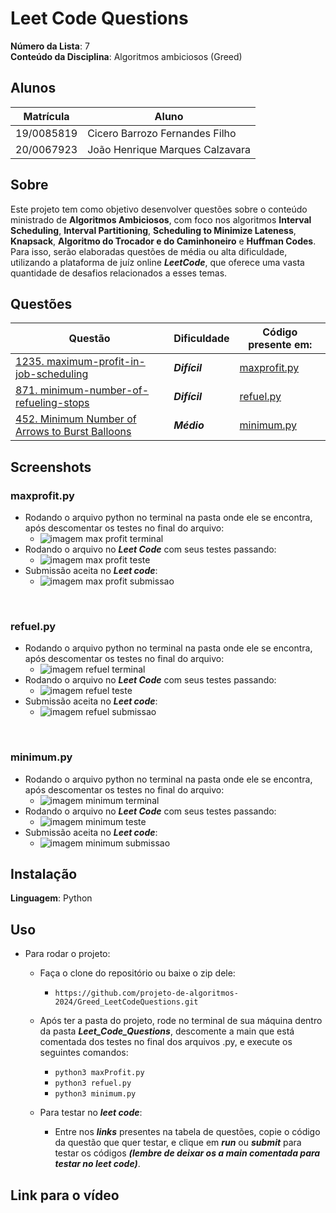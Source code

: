 <!-- **!! Atenção: Renomeie o seu repositório para (Tema)_(NomeDoProjeto). !!** 

Temas:
 - Grafos1
 - Grafos2
 - PD
 - D&C
 - Greed
 - Final 
 
 **!! *Não coloque os nomes dos alunos no título do repositório*. Exemplo de título correto: Grafos2_Labirinto-do-Minotauro !!**
 
 (Apague essa seção) -->

# Leet Code Questions

**Número da Lista**: 7<br>
**Conteúdo da Disciplina**: Algoritmos ambiciosos (Greed)<br>

## Alunos
|Matrícula | Aluno |
| -- | -- |
| 19/0085819  |  Cicero Barrozo Fernandes Filho |
| 20/0067923  |  João Henrique Marques Calzavara |

## Sobre 

Este projeto tem como objetivo desenvolver questões sobre o conteúdo ministrado de **Algoritmos Ambiciosos**, com foco nos algoritmos **Interval Scheduling**, **Interval Partitioning**, **Scheduling to Minimize Lateness**, **Knapsack**, **Algoritmo do Trocador e do Caminhoneiro** e **Huffman Codes**. Para isso, serão elaboradas questões de média ou alta dificuldade, utilizando a plataforma de juíz online ***LeetCode***, que oferece uma vasta quantidade de desafios relacionados a esses temas.

## Questões

|Questão | Dificuldade | Código presente em:|
| -- | -- | -- |
| [1235. maximum-profit-in-job-scheduling](https://leetcode.com/problems/maximum-profit-in-job-scheduling/)  |  ***Difícil*** | [maxprofit.py](codigos/maxProfit.py) |
| [871. minimum-number-of-refueling-stops](https://leetcode.com/problems/minimum-number-of-refueling-stops/)  |  ***Difícil*** | [refuel.py](codigos/refuel.py) |
| [452. Minimum Number of Arrows to Burst Balloons](https://leetcode.com/problems/minimum-number-of-arrows-to-burst-balloons/description/)  |  ***Médio*** | [minimum.py](codigos/minimum.py) |


## Screenshots
<!-- Adicione 3 ou mais screenshots do projeto em funcionamento. -->
### maxprofit.py
- Rodando o arquivo python no terminal na pasta onde ele se encontra, após descomentar os testes no final do arquivo:
    - ![imagem max profit terminal](assets/maxProfitTerminal.png)
- Rodando o arquivo no ***Leet Code*** com seus testes passando:
    - ![imagem max profit teste](assets/maxProfitTests.png)
- Submissão aceita no ***Leet code***:
    - ![imagem max profit submissao](assets/maxProfitSubmit.png)
<br>

### refuel.py
- Rodando o arquivo python no terminal na pasta onde ele se encontra, após descomentar os testes no final do arquivo:
    - ![imagem refuel terminal](assets/refuelTerminal.png)
- Rodando o arquivo no ***Leet Code*** com seus testes passando:
    - ![imagem refuel teste](assets/refuelTests.png)
- Submissão aceita no ***Leet code***:
    - ![imagem refuel submissao](assets/refuelSubmit.png)
<br>

### minimum.py
- Rodando o arquivo python no terminal na pasta onde ele se encontra, após descomentar os testes no final do arquivo:
    - ![imagem minimum terminal](assets/minimumTerminal.png)
- Rodando o arquivo no ***Leet Code*** com seus testes passando:
    - ![imagem minimum teste](assets/minimumTests.png)
- Submissão aceita no ***Leet code***:
    - ![imagem minimum submissao](assets/minimumSubmit.png)

## Instalação
**Linguagem**: Python<br>
<!-- **Framework**: (caso exista)<br>
Descreva os pré-requisitos para rodar o seu projeto e os comandos necessários. -->

## Uso 
<!-- Explique como usar seu projeto caso haja algum passo a passo após o comando de execução. -->
- Para rodar o projeto:
    - Faça o clone do repositório ou baixe o zip dele:
        - ```https://github.com/projeto-de-algoritmos-2024/Greed_LeetCodeQuestions.git```
    - Após ter a pasta do projeto, rode no terminal de sua máquina dentro da pasta ***Leet_Code_Questions***,  descomente a main que está comentada dos testes no final dos arquivos .py, e execute os seguintes comandos:
        - ```python3 maxProfit.py ```<br>
        - ```python3 refuel.py ```<br>
        - ```python3 minimum.py ```<br>

    - Para testar no ***leet code***:
        - Entre nos ***links*** presentes na tabela de questões, copie o código da questão que quer testar, e clique em ***run*** ou ***submit*** para testar os códigos ***(lembre de deixar os a main comentada para testar no leet code)***.

## Link para o vídeo 

<!-- Adicionar link para o vídeo -->
